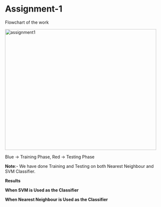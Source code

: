 # Assignment-1

Flowchart of the work

<img width="500" height="400" alt="assignment1" src="https://github.com/user-attachments/assets/bff14c21-4296-4189-8a49-c6f9a744c5aa" />

Blue -> Training Phase, Red  -> Testing Phase

**Note**:- We have done Training and Testing on both Nearest Neighbour and SVM Classifier.


**Results**

**When SVM is Used as the Classifier**







**When Nearest Neighbour is Used as the Classifier**
